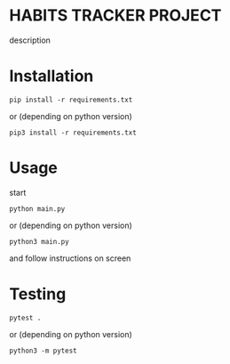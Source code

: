# HABITS TRACKER PROJECT

description

# Installation

```shell
pip install -r requirements.txt
```

or (depending on python version)

```shell
pip3 install -r requirements.txt
```

# Usage

start

```shell
python main.py
```

or (depending on python version)

```shell
python3 main.py
```

and follow instructions on screen

# Testing

```shell
pytest .
```

or (depending on python version)

```shell
python3 -m pytest
```
